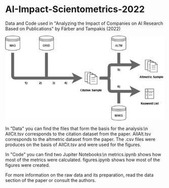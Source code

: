 # AI-Impact-Scientometrics-2022
Data and Code used in "Analyzing the Impact of Companies on AI Research Based on Publications" by Färber and Tampakis (2022)

<img src="DataAndMethod.png" title="Schematic overview of the data preparation pipeline">

In "Data" you can find the files that form the basis for the analysis:\n
AllCit.tsv corresponds to the citation dataset from the paper.
AllAlt.tsv corresponds to the altmetric dataset from the paper.
The .csv files were produces on the basis of AllCit.tsv and were used for the figures.

In "Code" you can find two Jupiter Notebooks:\n
metrics.ipynb shows how most of the metrics were calculated.
figures.ipynb shows how most of the figures were created.

For more information on the raw data and its preparation, read the data section of the paper or consult the authors.
